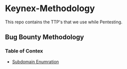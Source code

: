 # Keynex-Methodology
This repo contains the TTP's that we use while Pentesting.

## Bug Bounty Methodology 

### Table of Contex
- [ Subdomain Enumration ](./subdomainenum.md)
